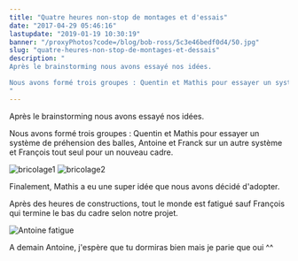 ```yaml
---
title: "Quatre heures non-stop de montages et d'essais"
date: "2017-04-29 05:46:16"
lastupdate: "2019-01-19 10:30:19"
banner: "/proxyPhotos?code=/blog/bob-ross/5c3e46bedf0d4/50.jpg"
slug: "quatre-heures-non-stop-de-montages-et-dessais"
description: " 
Après le brainstorming nous avons essayé nos idées.

Nous avons formé trois groupes : Quentin et Mathis pour essayer un système de préhension de
"
---
```

Après le brainstorming nous avons essayé nos idées.

Nous avons formé trois groupes : Quentin et Mathis pour essayer un système de préhension des balles, Antoine et Franck sur un autre système et François tout seul pour un nouveau cadre.

![bricolage1](/proxyPhotos?code=/blog/bob-ross/5c3e46bedf0d4/50.jpg)
![bricolage2](/proxyPhotos?code=/blog/bob-ross/5c3e46bfcd4d5/50.jpg)

Finalement, Mathis a eu une super idée que nous avons décidé d'adopter.

Après des heures de constructions, tout le monde est fatigué sauf François qui termine le bas du cadre selon notre projet.

![Antoine fatigue](/proxyPhotos?code=/blog/bob-ross/5c3e46c033544/50.jpg)

A demain Antoine, j'espère que tu dormiras bien mais je parie que oui ^^
    